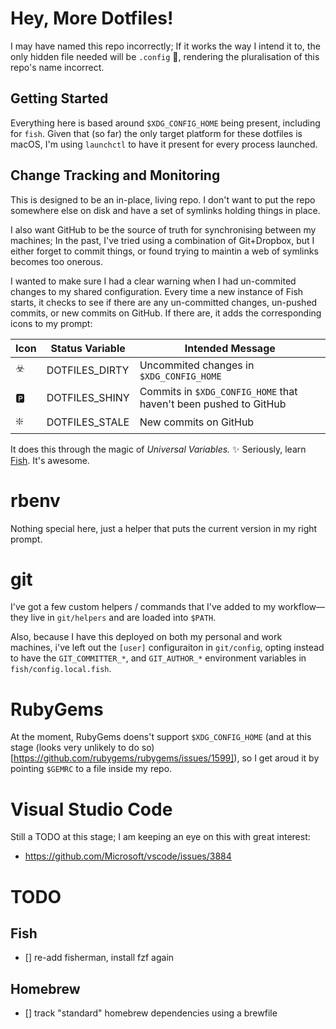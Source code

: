 # Hey, More Dotfiles!

I may have named this repo incorrectly; If it works the way I intend it to, the only hidden file needed will be `.config` :tada:, rendering the pluralisation of this repo's name incorrect.

## Getting Started

Everything here is based around `$XDG_CONFIG_HOME` being present, including for `fish`. Given that (so far) the only target platform for these dotfiles is macOS, I'm using `launchctl` to have it present for every process launched.

## Change Tracking and Monitoring

This is designed to be an in-place, living repo. I don't want to put the repo somewhere else on disk and have a set of symlinks holding things in place.

I also want GitHub to be the source of truth for synchronising between my machines; In the past, I've tried using a combination of Git+Dropbox, but I either forget to commit things, or found trying to maintin a web of symlinks becomes too onerous.

I wanted to make sure I had a clear warning when I had un-commited changes to my shared configuration. Every time a new instance of Fish starts, it checks to see if there are any un-committed changes, un-pushed commits, or new commits on GitHub. If there are, it adds the corresponding icons to my prompt:

Icon           | Status Variable  | Intended Message
-------------- | ---------------- | ----------------
:biohazard: | DOTFILES_DIRTY   | Uncommited changes in `$XDG_CONFIG_HOME`
:parking:   | DOTFILES_SHINY   | Commits in `$XDG_CONFIG_HOME` that haven't been pushed to GitHub
:sparkle:   | DOTFILES_STALE   | New commits on GitHub

It does this through the magic of _Universal Variables._ :sparkles: Seriously, learn [Fish](https://fishshell.com/). It's awesome.

# rbenv

Nothing special here, just a helper that puts the current version in my right prompt.

# git

I've got a few custom helpers / commands that I've added to my workflow—they live in `git/helpers` and are loaded into `$PATH`.

Also, because I have this deployed on both my personal and work machines, i've left out the `[user]` configuraiton in `git/config`, opting instead to have the `GIT_COMMITTER_*`, and `GIT_AUTHOR_*` environment variables in `fish/config.local.fish`.

# RubyGems

At the moment, RubyGems doens't support `$XDG_CONFIG_HOME` (and at this stage (looks very unlikely to do so)[https://github.com/rubygems/rubygems/issues/1599]), so I get aroud it by pointing `$GEMRC` to a file inside my repo.

# Visual Studio Code

Still a TODO at this stage; I am keeping an eye on this with great interest:

- https://github.com/Microsoft/vscode/issues/3884

# TODO

## Fish

- [] re-add fisherman, install fzf again

## Homebrew

- [] track "standard" homebrew dependencies using a brewfile
